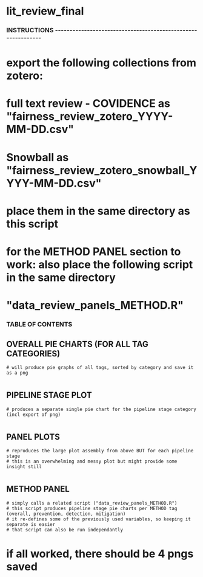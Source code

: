 # lit_review_final
### INSTRUCTIONS -------------------------------------------------------------
# export the following collections from zotero: 
  # full text review - COVIDENCE as "fairness_review_zotero_YYYY-MM-DD.csv"
  # Snowball as "fairness_review_zotero_snowball_YYYY-MM-DD.csv"
# place them in the same directory as this script
# for the METHOD PANEL section to work: also place the following script in the same directory
  # "data_review_panels_METHOD.R"

### TABLE OF CONTENTS
  ## OVERALL PIE CHARTS (FOR ALL TAG CATEGORIES)
    # will produce pie graphs of all tags, sorted by category and save it as a png
  #
  ## PIPELINE STAGE PLOT
    # produces a separate single pie chart for the pipeline stage category (incl export of png)
  #
  ## PANEL PLOTS
    # reproduces the large plot assembly from above BUT for each pipeline stage
    # this is an overwhelming and messy plot but might provide some insight still
  #
  ## METHOD PANEL
    # simply calls a related script ("data_review_panels_METHOD.R")
    # this script produces pipeline stage pie charts per METHOD tag (overall, prevention, detection, mitigation)
    # it re-defines some of the previously used variables, so keeping it separate is easier
    # that script can also be run independantly

# if all worked, there should be 4 pngs saved
